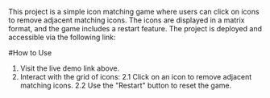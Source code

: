 This project is a simple icon matching game where users can click on icons to remove adjacent matching icons. The icons are displayed in a matrix format, and the game includes a restart feature.
The project is deployed and accessible via the following link:

#How to Use
1. Visit the live demo link above.
2. Interact with the grid of icons:
      2.1 Click on an icon to remove adjacent matching icons.
      2.2 Use the "Restart" button to reset the game.

